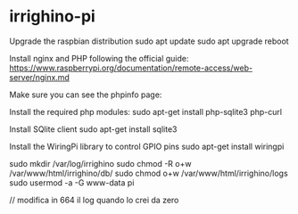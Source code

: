 # irrighino-pi

Upgrade the raspbian distribution
sudo apt update
sudo apt upgrade
reboot

Install nginx and PHP following the official guide:
https://www.raspberrypi.org/documentation/remote-access/web-server/nginx.md

Make sure you can see the phpinfo page:

Install the required php modules:
sudo apt-get install php-sqlite3 php-curl

Install SQlite client
sudo apt-get install sqlite3

Install the WiringPi library to control GPIO pins
sudo apt-get install wiringpi


sudo mkdir /var/log/irrighino
sudo chmod -R o+w /var/www/html/irrighino/db/
sudo chmod o+w /var/www/html/irrighino/logs
sudo usermod -a -G www-data pi

// modifica in 664 il log quando lo crei da zero
